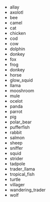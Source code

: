 <script async src="https://pagead2.googlesyndication.com/pagead/js/adsbygoogle.js?client=ca-pub-1234567890123456" crossorigin="anonymous"></script>

- allay
- axolotl
- bee
- camel
- cat
- chicken
- cod
- cow
- dolphin
- donkey
- fox
- frog
- donkey
- horse
- glow_squid
- llama
- mooshroom
- mule
- ocelot
- panda
- parrot
- pig
- polar_bear
- pufferfish
- rabbit
- salmon
- sheep
- sniffer
- squid
- strider
- tadpole
- trader_llama
- tropical_fish
- turtle
- villager
- wandering_trader
- wolf
